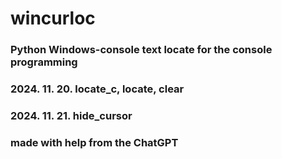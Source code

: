# wincurloc  
### Python Windows-console text locate for the console programming  
### 2024. 11. 20. locate_c, locate, clear  
### 2024. 11. 21. hide_cursor  
### made with help from the ChatGPT  